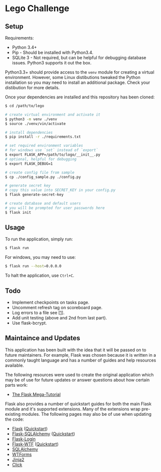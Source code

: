 # Lego Challenge
## Setup
Requirements:
- Python 3.4+
- Pip - Should be installed with Python3.4.
- SQLite 3 - Not required, but can be helpful for debugging database issues. Python3 supports it out the box.

Python3.3+ should provide access to the `venv` module for creating a virtual environment. However, some Linux distibutions tweaked the Python installation so you may need to install an additional package. Check your distibution for more details.

Once your dependencies are installed and this repository has been cloned:
```bash
$ cd /path/to/lego

# create virtual environment and activate it
$ python3 -m venv ./venv
$ source ./venv/vin/activate

# install dependencies
$ pip install -r ./requirements.txt

# set required environment variables
# for windows use `set` instead of `export`
$ export FLASK_APP=/path/to/logo/__init__.py
# optional, helpful for debugging
$ export FLASK_DEBUG=1

# create config file from sample
$ cp ./config_sample.py ./config.py

# generate secret key
# copy this value into SECRET_KEY in your config.py
$ flask generate-secret-key

# create database and default users
# you will be prompted for user passwords here
$ flask init
```

## Usage
To run the application, simply run:
```bash
$ flask run
```

For windows, you may need to use:
```bash
$ flask run --host=0.0.0.0
```

To halt the application, use `Ctrl+C`.

## Todo
- Implement checkpoints on tasks page.
- Uncomment refresh tag on scoreboard page.
- Log errors to a file see [[1](https://blog.miguelgrinberg.com/post/the-flask-mega-tutorial-part-vii-unit-testing)].
- Add unit testing (above and 2nd from last part).
- Use flask-bcrypt.


## Maintaince and Updates
This application has been built with the idea that it will be passed on to future maintainers. For example, Flask was chosen because it is written in a commonly taught language and has a number of guides and help resources available.

The following resources were used to create the original application which may be of use for future updates or answer questions about how certain parts work:

- [The Flask Mega-Tutorial](https://blog.miguelgrinberg.com/post/the-flask-mega-tutorial-part-i-hello-world)

Flask also provides a number of quickstart guides for both the main Flask module and it's supported extensions. Many of the extensions wrap pre-existing modules. The following pages may also be of use when updating the code:

- [Flask](http://flask.pocoo.org/) ([Quickstart](http://flask.pocoo.org/docs/0.12/quickstart/))
- [Flask-SQLAlchemy](http://flask-sqlalchemy.pocoo.org/2.3/) ([Quickstart](http://flask-sqlalchemy.pocoo.org/2.3/quickstart/))
- [Flask-Login](https://flask-login.readthedocs.io/en/latest/)
- [Flask-WTF](https://flask-wtf.readthedocs.io/en/stable/) ([Quickstart](http://flask-wtf.readthedocs.io/en/stable/quickstart.html))
- [SQLAlchemy](https://www.sqlalchemy.org/)
- [WTForms](https://wtforms.readthedocs.io/en/latest/)
- [Jinja2](http://jinja.pocoo.org/docs/2.9/)
- [Click](http://click.pocoo.org/5/)
